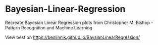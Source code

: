 # Bayesian-Linear-Regression
Recreate Bayesian Linear Regression plots from Christopher M. Bishop - Pattern Recognition and Machine Learning 

View best on https://benlinnik.github.io/BaysianLinearRegression/
